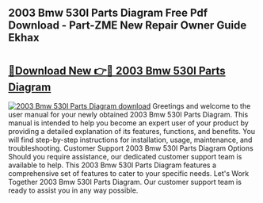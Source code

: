 ## 2003 Bmw 530I Parts Diagram Free Pdf Download - Part-ZME New Repair Owner Guide Ekhax

# <h2><a href="http://dfigoio.blite.top/?on=2003+Bmw+530I+Parts+Diagram">🔗Download New 👉🔴 2003 Bmw 530I Parts Diagram</a></h2>

[![2003 Bmw 530I Parts Diagram download](https://i.imgur.com/lujVjoI.png)](http://dfigoio.blite.top/?on=2003+Bmw+530I+Parts+Diagram)
Greetings and welcome to the user manual for your newly obtained 2003 Bmw 530I Parts Diagram. This manual is intended to help you become an expert user of your product by providing a detailed explanation of its features, functions, and benefits. You will find step-by-step instructions for installation, usage, maintenance, and troubleshooting. Customer Support 2003 Bmw 530I Parts Diagram Options Should you require assistance, our dedicated customer support team is available to help. This 2003 Bmw 530I Parts Diagram features a comprehensive set of features to cater to your specific needs. Let's Work Together 2003 Bmw 530I Parts Diagram. Our customer support team is ready to assist you in any way possible.
